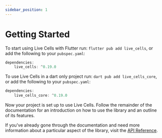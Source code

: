 ```yaml
---
sidebar_position: 1
---
```



# Getting Started

To start using Live Cells with Flutter run: `flutter pub add live_cells`, or add the
following to your `pubspec.yaml`:

```dart title="pubspec.yaml"
dependencies:
    live_cells: ^0.19.0
```

To use Live Cells in a dart only project run: `dart pub add
live_cells_core`, or add the following to your `pubspec.yaml`:

```dart title="pubspec.yaml"
dependencies:
    live_cells_core: ^0.19.0
```

Now your project is set up to use Live Cells. Follow the remainder of
the documentation for an introduction on how to use the library and an
outline of its features.

If you've already gone through the documentation and need more
information about a particular aspect of the library, visit the [API
Reference](https://pub.dev/documentation/live_cells/latest/).

